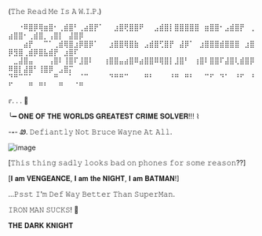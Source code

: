(𝚃𝚑𝚎 𝚁𝚎𝚊𝚍 𝙼𝚎 𝙸𝚜  𝙰  𝚆.𝙸.𝙿.)


⠀⠀⠐⠿⣿⡿⢿⣶⣿⠂⢀⣾⣿⠃⢀⣴⣿⡟⠁⠀⠀⣰⣿⢟⣿⣿⠟⠀⠀⣠⣾⣿⡇⣿⣿⣿⣿⣿⠀⣶⣿⣿⠂⣠⣾⣿⡟⠀⢀⣴⣿⣿⠂⢀⣾⣿⡀⢠⣿⡇⠀⣼⣿⡿
⠀⠀⠀⣴⡟⠀⠀⠉⠁⢀⣾⢿⣿⣰⡿⣿⡿⠁⠀⠀⣰⣿⣿⢿⣿⣷⠀⣠⣾⣿⢋⣿⡟⠀⣼⡿⠁⠀⣰⣿⣿⣿⣾⣿⣿⣿⠀⣰⣿⡿⣻⣿⢀⣾⡿⣿⣧⣾⡟⠀⣰⣿⠏⠀
⠀⣀⣼⣿⣤⠀⠀⠀⢠⣿⠇⢸⣿⠏⣸⣿⠇⠀⠀⢰⣿⣿⣤⣴⣿⠿⣴⣿⣿⠿⢿⣿⡇⣸⣿⠃⠀⢰⣿⠇⣿⣿⠏⣼⣿⢇⣾⣿⡿⠿⣿⡇⣼⣿⠃⢸⣿⡿⠀⣠⣿⡍⠀⠀
⠙⠛⠉⠉⠁⠀⠀⠀⠀⠛⠀⠀⠁⠀⠈⠉⠀⠀⠀⠀⠙⠛⠛⠉⠀⠀⠀⠛⠃⠀⠀⠀⠘⠛⠀⠛⠃⠀⠀⠉⠋⠀⠙⠁⠀⠘⠋⠀⠘⠋⠀⠀⠀⠛⠀⠛⠃⠀⠀⠛⠀⠀⠈⠛


೯.  .    . 🦇


╰━ 𝐎𝐍𝐄 𝐎𝐅 𝐓𝐇𝐄 𝐖𝐎𝐑𝐋𝐃𝐒 𝐆𝐑𝐄𝐀𝐓𝐄𝐒𝐓 𝐂𝐑𝐈𝐌𝐄 𝐒𝐎𝐋𝐕𝐄𝐑!!! ⌇

 _-__-__-_
Ꮺ. 𝙳𝚎𝚏𝚒𝚊𝚗𝚝𝚕𝚢 𝙽𝚘𝚝 𝙱𝚛𝚞𝚌𝚎 𝚆𝚊𝚢𝚗𝚎 𝙰𝚝 𝙰𝚕𝚕. 


![image](https://github.com/user-attachments/assets/f5b9549e-61ba-4d10-b822-f129b54af3e4)


[𝚃𝚑𝚒𝚜 𝚝𝚑𝚒𝚗𝚐 𝚜𝚊𝚍𝚕𝚢 𝚕𝚘𝚘𝚔𝚜 𝚋𝚊𝚍 𝚘𝚗 𝚙𝚑𝚘𝚗𝚎𝚜 𝚏𝚘𝚛 𝚜𝚘𝚖𝚎 𝚛𝚎𝚊𝚜𝚘𝚗??]


[𝐈 𝐚𝐦 𝐕𝐄𝐍𝐆𝐄𝐀𝐍𝐂𝐄, 𝐈 𝐚𝐦 𝐭𝐡𝐞 𝐍𝐈𝐆𝐇𝐓, 𝐈 𝐚𝐦 𝐁𝐀𝐓𝐌𝐀𝐍!]



...𝙿𝚜𝚜𝚝 𝙸'𝚖 𝙳𝚎𝚏 𝚆𝚊𝚢 𝙱𝚎𝚝𝚝𝚎𝚛 𝚃𝚑𝚊𝚗 𝚂𝚞𝚙𝚎𝚛𝙼𝚊𝚗.



𝙸𝚁𝙾𝙽 𝙼𝙰𝙽 𝚂𝚄𝙲𝙺𝚂! 🦇





𝐓𝐇𝐄 𝐃𝐀𝐑𝐊 𝐊𝐍𝐈𝐆𝐇𝐓

